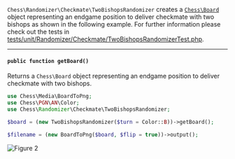 `Chess\Randomizer\Checkmate\TwoBishopsRandomizer` creates a [`Chess\Board`](https://php-chess.readthedocs.io/en/latest/board/) object representing an endgame position to deliver checkmate with two bishops as shown in the following example. For further information please check out the tests in [tests/unit/Randomizer/Checkmate/TwoBishopsRandomizerTest.php](https://github.com/chesslablab/php-chess/blob/master/tests/unit/Randomizer/Checkmate/TwoBishopsRandomizerTest.php).

---

#### `public function getBoard()`

Returns a `Chess\Board` object representing an endgame position to deliver checkmate with two bishops.

```php
use Chess\Media\BoardToPng;
use Chess\PGN\AN\Color;
use Chess\Randomizer\Checkmate\TwoBishopsRandomizer;

$board = (new TwoBishopsRandomizer($turn = Color::B))->getBoard();

$filename = (new BoardToPng($board, $flip = true))->output();
```

![Figure 2](https://raw.githubusercontent.com/chesslablab/php-chess/master/docs/randomizer-figure-02.png)
